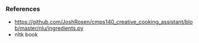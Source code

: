 ### References

- https://github.com/JoshRosen/cmps140_creative_cooking_assistant/blob/master/nlu/ingredients.py
- nltk book

